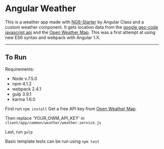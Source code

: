 Angular Weather
===================
This is a weather app made with [NG6-Starter](https://github.com/rdbruhn/NG6-starter) by Angular Class and a custom weather component. It gets location data from the [google geo-code javascript api](https://developers.google.com/maps/documentation/javascript/geocoding) and the [Open Weather Map](https://openweathermap.org/api). This was a first attempt at using new ES6 syntax and webpack with Angular 1.X.

----------

To Run
-------------
Requirements: 
* Node v.7.5.0
* npm 4.1.2
* webpack 2.4.1
* gulp 3.9.1
* karma 1.6.0

First run `npm install`
Get a free API key from  [Open Weather Map](https://openweathermap.org/api). 

Then replace 'YOUR_OWM_API_KEY' in 
`client/app/common/weather/weather.service.js`

Last, run `gulp`

Basic template tests can be run using `npm test`
